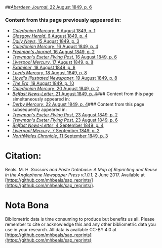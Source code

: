##[*Aberdeen Journal*, 22 August 1849, p. 6](https://mhbeals.github.io/sap_html/Aberdeen-Journal/Aberdeen-Journal-22-August-1849-p-6)

### Content from this page previously appeared in:
+ [*Caledonian Mercury*, 6 August 1849, p. 1](https://mhbeals.github.io/sap_html/Caledonian-Mercury/Caledonian-Mercury-6-August-1849-p-1)
+ [*Glasgow Herald*, 6 August 1849, p. 4](https://mhbeals.github.io/sap_html/Glasgow-Herald/Glasgow-Herald-6-August-1849-p-4)
+ [*Daily News*, 15 August 1849, p. 3](https://mhbeals.github.io/sap_html/Daily-News/Daily-News-15-August-1849-p-3)
+ [*Caledonian Mercury*, 16 August 1849, p. 4](https://mhbeals.github.io/sap_html/Caledonian-Mercury/Caledonian-Mercury-16-August-1849-p-4)
+ [*Freeman's Journal*, 16 August 1849, p. 2](https://mhbeals.github.io/sap_html/Freeman's-Journal/Freeman's-Journal-16-August-1849-p-2)
+ [*Trewman's Exeter Flying Post*, 16 August 1849, p. 6](https://mhbeals.github.io/sap_html/Trewman's-Exeter-Flying-Post/Trewman's-Exeter-Flying-Post-16-August-1849-p-6)
+ [*Liverpool Mercury*, 17 August 1849, p. 8](https://mhbeals.github.io/sap_html/Liverpool-Mercury/Liverpool-Mercury-17-August-1849-p-8)
+ [*Examiner*, 18 August 1849, p. 8](https://mhbeals.github.io/sap_html/Examiner/Examiner-18-August-1849-p-8)
+ [*Leeds Mercury*, 18 August 1849, p. 8](https://mhbeals.github.io/sap_html/Leeds-Mercury/Leeds-Mercury-18-August-1849-p-8)
+ [*Lloyd's Illustrated Newspaper*, 19 August 1849, p. 8](https://mhbeals.github.io/sap_html/Lloyd's-Illustrated-Newspaper/Lloyd's-Illustrated-Newspaper-19-August-1849-p-8)
+ [*The Era*, 19 August 1849, p. 10](https://mhbeals.github.io/sap_html/The-Era/The-Era-19-August-1849-p-10)
+ [*Caledonian Mercury*, 20 August 1849, p. 2](https://mhbeals.github.io/sap_html/Caledonian-Mercury/Caledonian-Mercury-20-August-1849-p-2)
+ [*Belfast News-Letter*, 21 August 1849, p. 4](https://mhbeals.github.io/sap_html/Belfast-News-Letter/Belfast-News-Letter-21-August-1849-p-4)### Content from this page simeltaneously appeared in:
+ [*Derby Mercury*, 22 August 1849, p. 4](https://mhbeals.github.io/sap_html/Derby-Mercury/Derby-Mercury-22-August-1849-p-4)### Content from this page subsequently appeared in:
+ [*Trewman's Exeter Flying Post*, 23 August 1849, p. 2](https://mhbeals.github.io/sap_html/Trewman's-Exeter-Flying-Post/Trewman's-Exeter-Flying-Post-23-August-1849-p-2)
+ [*Trewman's Exeter Flying Post*, 23 August 1849, p. 6](https://mhbeals.github.io/sap_html/Trewman's-Exeter-Flying-Post/Trewman's-Exeter-Flying-Post-23-August-1849-p-6)
+ [*Belfast News-Letter*, 4 September 1849, p. 4](https://mhbeals.github.io/sap_html/Belfast-News-Letter/Belfast-News-Letter-4-September-1849-p-4)
+ [*Liverpool Mercury*, 7 September 1849, p. 2](https://mhbeals.github.io/sap_html/Liverpool-Mercury/Liverpool-Mercury-7-September-1849-p-2)
+ [*NorthWales Chronicle*, 11 September 1849, p. 3](https://mhbeals.github.io/sap_html/NorthWales-Chronicle/NorthWales-Chronicle-11-September-1849-p-3)
                    
# Citation: 

Beals. M. H. *Scissors and Paste Database: A Map of Reprinting and Reuse in the Anglophone Newspaper Press v.1.0.1.* 2 June 2017. Available at [https://github.com/mhbeals/sap_reprints/](https://github.com/mhbeals/sap_reprints/). 
                    
# Nota Bona

Bibliometric data is time consuming to produce but benefits us all. Please remember to cite or acknowledge this and any other bibliometric data you use in your research. All data is available CC-BY 4.0 at [https://github.com/mhbeals/sap_reprints](https://github.com/mhbeals/sap_reprints)